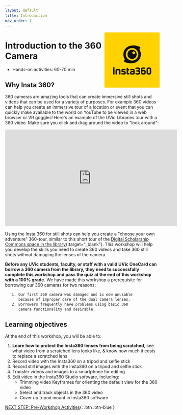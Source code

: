 ```yaml
---
layout: default
title: Introduction 
nav_order: 1
---
```

<img src="images/insta-00.png" style="float:right;width:180px;height:180px;">

# Introduction to the 360 Camera 

- Hands-on activities: 60-70 min

## Why Insta 360? 

360 cameras are amazing tools that can create immersive still shots and videos that can be used for a variety of purposes. For example 360 videos can help you create an immersive tour of a location or event that you can quickly make available to the world on YouTube to be viewed in a web browser or VR goggles! Here's an example of the UVic Libraries tour with a 360 video. Make sure you click and drag around the video to "look around":

<iframe width="560" height="315" src="https://www.youtube.com/embed/KUcSQDVtbO4" title="UVic Libraries 360 Tour" frameborder="0" allow="accelerometer; autoplay; clipboard-write; encrypted-media; gyroscope; picture-in-picture" allowfullscreen></iframe>

Using the Insta 360 for still shots can help you create a "choose your own adventure" 360-tour, similar to this short tour of the [Digital Scholarship Commons space in the library](https://msystems.net/dsc/){:target="_blank"}. This workshop will help you develop the skills you need to create 360 videos and take 360 still shots without damaging the lenses of the camera.

**Before any UVic students, faculty, or staff with a valid UVic OneCard can borrow a 360 camera from the library, they need to successfully complete this workshop and pass the quiz at the end of this workshop with a 100% grade.** We have made this workshop a prerequisite for borrowing our 360 cameras for two reasons:

       1. Our first 360 camera was damaged and is now unusable 
          because of improper care of the dual camera lenses.
       2. Borrowers frequently have problems using basic 360 
          camera functionality and desirable.

## Learning objectives

At the end of this workshop, you will be able to:

1. **Learn how to protect the Insta360 lenses from being scratched**, see what video from a scratched lens looks like, & know how much it costs to replace a scratched lens
1. Record video with the Insta360 on a tripod and selfie stick
2. Record still images with the Insta360 on a tripod and selfie stick
3. Transfer videos and images to a smartphone for editing
4. Edit video in the Insta360 Studio software, including:
    - Trimming video Keyframes for orienting the default view for the 360 video
    - Select and track objects in the 360 video
    - Cover up tripod mount in Insta360 software

[NEXT STEP: Pre-Workshop Activities](pre-workshop.html){: .btn .btn-blue }
